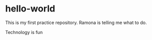 # hello-world

This is my first practice repository. Ramona is telling me what to do. 

Technology is fun
